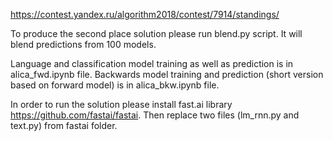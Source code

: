 https://contest.yandex.ru/algorithm2018/contest/7914/standings/

To produce the second place solution please run blend.py script. It will blend predictions from 100 models.

Language and classification model training as well as prediction is in alica_fwd.ipynb file. Backwards model training and prediction (short version based on forward model) is in alica_bkw.ipynb file. 

In order to run the solution please install fast.ai library https://github.com/fastai/fastai. Then replace two files (lm_rnn.py and text.py) from fastai folder.
